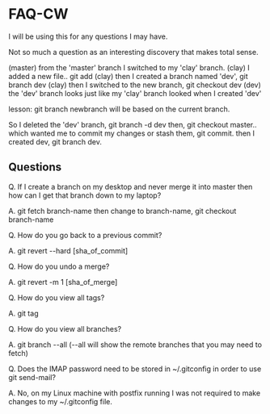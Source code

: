 FAQ-CW
======

I will be using this for any questions I may have.

Not so much a question as an interesting discovery that makes total sense.

  (master) from the 'master' branch I switched to my 'clay' branch.
  (clay) I added a new file.. git add 
  (clay) then I created a branch named 'dev', git branch dev
  (clay) then I switched to the new branch, git checkout dev
  (dev) the 'dev' branch looks just like my 'clay' branch looked when I created 'dev'

  lesson: git branch newbranch will be based on the current branch.

  So I deleted the 'dev' branch, git branch -d dev
  then, git checkout master.. which wanted me to commit my changes or stash them, git commit.
  then I created dev, git branch dev.


Questions
---------

Q. If I create a branch on my desktop and never merge it into master then how can I get that
  branch down to my laptop?

A. git fetch branch-name
  then change to branch-name, git checkout branch-name


Q. How do you go back to a previous commit?

A. git revert --hard [sha_of_commit]


Q. How do you undo a merge?

A. git revert -m 1 [sha_of_merge]


Q. How do you view all tags?

A. git tag


Q. How do you view all branches?

A. git branch --all (--all will show the remote branches that you may need to fetch)


Q. Does the IMAP password need to be stored in ~/.gitconfig in order to use git send-mail?

A. No, on my Linux machine with postfix running I was not required to make changes to my ~/.gitconfig file.

